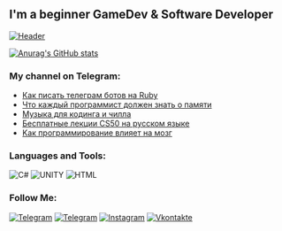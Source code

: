 
## I'm a beginner GameDev & Software Developer


[![Header](https://github.com/KravchaDev/kravchadev/blob/main/assets/Frame%201(32).png)](https://www.t.me/kravcha1)

[![Anurag's GitHub stats](https://github-readme-stats.vercel.app/api?username=fenfxlim)](https://github.com/anuraghazra/github-readme-stats)



### My channel on Telegram:
<!-- TELEGA:START -->
- [Как писать телеграм ботов на Ruby](https://t.me/skladcodercamp/176)
- [Что каждый программист должен знать о памяти](https://t.me/skladcodercamp/181)
- [Музыка для кодинга и чилла](https://t.me/skladcodercamp/182)
- [Бесплатные лекции CS50 на русском языке](https://t.me/skladcodercamp/187)
- [Kак программирование влияет на мозг](https://t.me/skladcodercamp/195)
<!-- TELEGA:END -->

### Languages and Tools:
![C#](https://img.shields.io/badge/-C#-1c1c1c?style=for-the-badge&logo=c++&logoColor=fff)
![UNITY](https://img.shields.io/badge/-UNITY-1c1c1c?style=for-the-badge&logo=unity&logoColor=fff)
![HTML](https://img.shields.io/badge/-HTML-1c1c1c?style=for-the-badge&logo=html&logoColor=F8C52C)

### Follow Me:
[![Telegram](https://img.shields.io/badge/-Telegram-1c1c1c?style=for-the-badge&logo=telegram&logoColor=27A0D9)](https://t.me/dyblik2)
[![Telegram](https://img.shields.io/badge/-CoderCamp-1c1c1c?style=for-the-badge&logo=telegram&logoColor=27A0D9)](https://t.me/skladcodercamp)
[![Instagram](https://img.shields.io/badge/-Instagram-1c1c1c?style=for-the-badge&logo=instagram&logoColor=B4068E)](https://www.instagram.com/delllicouc)
[![Vkontakte](https://img.shields.io/badge/-Vkontakte-1c1c1c?style=for-the-badge&logo=Vk&logoColor=4F7DB3)](https://vk.com/delllicouc)
